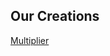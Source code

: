 ## Our Creations
<a href="https://github.com/cvamplab/cvamplab.github.io/multiplier">Multiplier</a>
